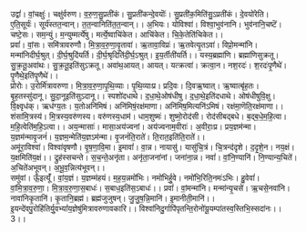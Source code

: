 

  
उद्वां॑। वां॒चक्षुः॑। चक्षु॑र्वरुण। व॒रु॒ण॒सु॒प्रती॑कं। सु॒प्रती॑कन्दे॒वयॊः॑। सु॒प्रती॑क॒मिति॑सु॒ऽप्रती॑कं। दे॒वयो॑रेति। ए॒ति॒सूर्यः॑। सूर्य॑स्तत॒न्वान्। त॒त॒न्वानिति॑त॒त॒न्वान्।। अ॒भियः। योविश्वा॑। विश्वा॒भुव॑नानि। भुव॑नानि॒चष्टॆ॑। चष्टे॒सः। सम॒न्युं। म॒न्युम्मर्त्ये॑षु। मर्त्ये॒ष्वाचि॑केत। आचि॑केत। चि॒के॒तेति॑चिकेत।।  
प्रवां॑। वां॒सः। समि॑त्रावरुणौ। मि॒त्रा॒व॒रु॒णा॒वृ॒तावा॑। ऋ॒तावा॒विप्रः॑। ऋ॒तवेत्यृ॒तऽवा॑। विप्रो॒मन्मा॑नि। मन्मा॑निदीर्घ॒श्रुत्। दी॒र्घ॒श्रुदि॑यर्ति। दी॒र्घ॒श्रृदिति॑दी॒र्घ॒ऽश्रुत्। इ॒य॒र्तीती॑यर्ति।। यस्य॒ब्रह्मा॑णि। ब्रह्मा॑णिसुक्रतू। सु॒क्र॒तू॒अवा॑थः। सु॒क्र॒तू॒इति॑सुऽक्रतू। अवा॑थ॒आयत्। आयत्। यत्क्रत्वा॑। क्रत्वा॒न। नश॒रदः॑। श॒रदः॑पृ॒णैथे॑। पृ॒णैथे॒इति॑पृ॒णैथे॑।।  
प्रोरोः। उ॒रोर्मि॑त्रावरुणा। मि॒त्रा॒व॒रु॒णा॒पृ॒थि॒व्याः। पृ॒थि॒व्याःप्र। प्रदि॒वः। दि॒वऋ॒ष्वात्। ऋ॒ष्वात्बृ॑ह॒तः। बृ॒ह॒तस्सु॑दानू। सु॒दा॒नूइति॑सुऽदानू।। स्पशो॑दधाथे। द॒धा॒थे॒ओष॑धीषु। द॒धा॒थे॒इति॑दधाथे। ओष॑धीषुवि॒क्षु। वि॒क्ष्वृध॑क्। ऋध॑ग्य॒तः। य॒तोअनि॑मिषं। अनि॑मिषं॒रक्ष॑माणा। अनि॑मिष॒मित्यनि॑ऽमिषं। रक्ष॑मा॒णॆति॒रक्ष॑माणा।।  
शंसा॑मि॒त्रस्य॑। मि॒त्रस्य॒वरु॑णस्य। वरु॑णस्य॒धाम॑। धाम॒शुष्मः॑। शुष्मो॒रोद॑सी। रोद॑सीबद्बधे। ब॒द्ब॒धे॒म॒हि॒त्वा। म॒हि॒त्वेति॑म॒हि॒ऽत्वा।। अय॒न्मासाः॑। मासा॒अय॑ज्वनां। अय॑ज्वनाम॒वीराः॑। अ॒वीराः॒प्र। प्रय॒ज्ञम॑न्मा। य॒ज्ञम॑न्मावृ॒जनं॑। य॒ज्ञम॒न्मेति॑य॒ज्ञऽम॑न्मा। वृ॒जनं॑ति॒राते॑। ति॒रात॒इति॑ति॒राते॑।।  
अमू॑रा॒विश्वा॑। विश्वा॑वृषणौ। वृ॒ष॒णा॒वि॒मा। इ॒मावां॑। वा॒न्न। नायासु॑। यासु॑चि॒त्रं। चि॒त्रन्द॑दृशे। द॒दृ॒शे॒न। नय॒क्षं। य॒क्षमिति॑य॒क्षं।। द्रुह॑स्सचन्ते। स॒च॒न्ते॒अनृ॑ता। अनृ॑ता॒जना॑नां। जना॑ना॒न्न। नवां॑। वां॒नि॒ण्यानि॑। नि॒ण्यान्य॒चिते॑। अ॒चिते॑अभूवन्। अ॒भू॒व॒न्नित्य॑भूवन्।।  
समु॑वां। ऊँ॒इत्यूँ॑। वां॒य॒ज्ञं। य॒ज्ञम्म॑हयं। म॒ह॒य॒न्नमो॑भिः। नमो॑भिर्हु॒वे। नमो॑भि॒रिति॒नमः॑ऽभिः। हु॒वेवां॑। वां॒मि॒त्रा॒व॒रु॒णा॒। मि॒त्रा॒व॒रु॒णा॒स॒बाधः॑। स॒बाध॒इति॑स॒ऽबाधः॑।। प्रवां॑। वां॒मन्मा॑नि। मन्मा॑न्यृ॒चसे॑। ऋ॒चसे॒नवा॑नि। नावा॑निकृ॒तानि॑। कृ॒तानि॒ब्रह्म॑। ब्रह्म॑जुजुषन्। जु॒जु॒ष॒न्नि॒मानि॑। इ॒मानीती॒मानि॑।।  
इ॒यन्दे॑वपु॒रोहि॑तिर्यु॒वभ्यां॑य॒ज्ञेषु॑मित्रावरुणावकारि।। विश्वा॑निदु॒र्गापि॑पृतन्ति॒रोनो॑यू॒यम्पा॑तस्व॒स्तिभि॒स्सदा॑नः।। 3।।  
